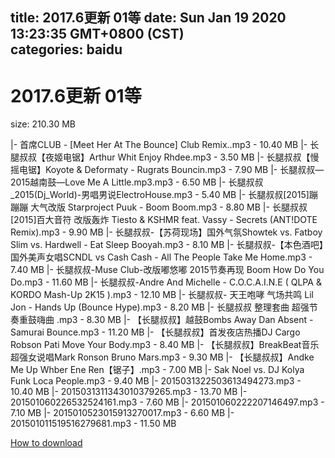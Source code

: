 
title: 2017.6更新 01等
date: Sun Jan 19 2020 13:23:35 GMT+0800 (CST)    
categories: baidu
---

# 2017.6更新 01等
size: 210.30 MB
 
 
|- 首席CLUB - [Meet Her At The Bounce] Club Remix..mp3 - 10.40 MB
|- 长腿叔叔【夜姬电锯】Arthur Whit Enjoy Rhdee.mp3 - 3.50 MB
|- 长腿叔叔【慢摇电锯】Koyote & Deformaty - Rugrats Bouncin.mp3 - 7.90 MB
|- 长腿叔叔—2015越南鼓—Love Me A Little.mp3.mp3 - 6.50 MB
|- 长腿叔叔_2015(Dj_World)-男唱男说ElectroHouse.mp3 - 5.40 MB
|- 长腿叔叔[2015]蹦蹦蹦 大气改版 Starproject Puuk - Boom Boom.mp3 - 8.80 MB
|- 长腿叔叔[2015]百大音符 改版轰炸 Tiesto & KSHMR feat. Vassy - Secrets (ANT!DOTE Remix).mp3 - 9.90 MB
|- 长腿叔叔-【苏荷现场】国外气氛Showtek vs. Fatboy Slim vs. Hardwell - Eat Sleep Booyah.mp3 - 8.10 MB
|- 长腿叔叔-【本色酒吧】国外美声女唱SCNDL vs Cash Cash - All The People Take Me Home.mp3 - 7.40 MB
|- 长腿叔叔-Muse Club-改版嘟悠嘟 2015节奏再现 Boom How Do You Do.mp3 - 11.60 MB
|- 长腿叔叔-Andre And Michelle - C.O.C.A.I.N.E ( QLPA & KORDO Mash-Up 2K15 ).mp3 - 12.10 MB
|- 长腿叔叔- 天王咆哮 气场共鸣 Lil Jon - Hands Up (Bounce Hype).mp3 - 8.20 MB
|- 长腿叔叔 整理套曲 超强节奏重鼓嗨曲 .mp3 - 8.30 MB
|- 【长腿叔叔】越鼓Bombs Away Dan Absent - Samurai Bounce.mp3 - 11.20 MB
|- 【长腿叔叔】首发夜店热播DJ Cargo Robson Pati Move Your Body.mp3 - 8.40 MB
|- 【长腿叔叔】BreakBeat音乐超强女说唱Mark Ronson Bruno Mars.mp3 - 9.30 MB
|- 【长腿叔叔】Andke Me Up Whber Ene Ren【锯子】.mp3 - 7.00 MB
|- Sak Noel vs. DJ Kolya Funk Loca People.mp3 - 9.40 MB
|- 2015031322503613494273.mp3 - 10.40 MB
|- 2015031311343010379265.mp3 - 13.70 MB
|- 201501060226532524161.mp3 - 7.60 MB
|- 201501060222207146497.mp3 - 7.10 MB
|- 2015010523015913270017.mp3 - 6.60 MB
|- 201501011519516279681.mp3 - 11.50 MB

[How to download](https://bpcam.bemobtrk.com/go/2ceec3aa-1ca2-46d6-b9ff-aaa5c184517c?jno=183)